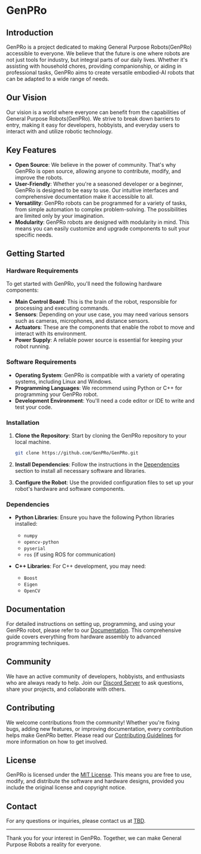 # GenPRo

## Introduction
GenPRo is a project dedicated to making General Purpose Robots(GenPRo) accessible to everyone. We believe that the future is one where robots are not just tools for industry, but integral parts of our daily lives. Whether it's assisting with household chores, providing companionship, or aiding in professional tasks, GenPRo aims to create versatile embodied-AI robots that can be adapted to a wide range of needs.

## Our Vision
Our vision is a world where everyone can benefit from the capabilities of General Purpose Robots(GenPRo). We strive to break down barriers to entry, making it easy for developers, hobbyists, and everyday users to interact with and utilize robotic technology.

## Key Features
- **Open Source**: We believe in the power of community. That's why GenPRo is open source, allowing anyone to contribute, modify, and improve the robots.
- **User-Friendly**: Whether you're a seasoned developer or a beginner, GenPRo is designed to be easy to use. Our intuitive interfaces and comprehensive documentation make it accessible to all.
- **Versatility**: GenPRo robots can be programmed for a variety of tasks, from simple automation to complex problem-solving. The possibilities are limited only by your imagination.
- **Modularity**: GenPRo robots are designed with modularity in mind. This means you can easily customize and upgrade components to suit your specific needs.

## Getting Started

### Hardware Requirements
To get started with GenPRo, you'll need the following hardware components:

- **Main Control Board**: This is the brain of the robot, responsible for processing and executing commands.
- **Sensors**: Depending on your use case, you may need various sensors such as cameras, microphones, and distance sensors.
- **Actuators**: These are the components that enable the robot to move and interact with its environment.
- **Power Supply**: A reliable power source is essential for keeping your robot running.

### Software Requirements

- **Operating System**: GenPRo is compatible with a variety of operating systems, including Linux and Windows.
- **Programming Languages**: We recommend using Python or C++ for programming your GenPRo robot.
- **Development Environment**: You'll need a code editor or IDE to write and test your code.

### Installation

1. **Clone the Repository**: Start by cloning the GenPRo repository to your local machine.
   ```bash
   git clone https://github.com/GenPRo/GenPRo.git
   ```
2. **Install Dependencies**: Follow the instructions in the [Dependencies](#dependencies) section to install all necessary software and libraries.

3. **Configure the Robot**: Use the provided configuration files to set up your robot's hardware and software components.

### Dependencies

- **Python Libraries**: Ensure you have the following Python libraries installed:
  - `numpy`
  - `opencv-python`
  - `pyserial`
  - `ros` (if using ROS for communication)

- **C++ Libraries**: For C++ development, you may need:
  - `Boost`
  - `Eigen`
  - `OpenCV`

## Documentation
For detailed instructions on setting up, programming, and using your GenPRo robot, please refer to our [Documentation](https://genpro.readthedocs.io/). This comprehensive guide covers everything from hardware assembly to advanced programming techniques.

## Community
We have an active community of developers, hobbyists, and enthusiasts who are always ready to help. Join our [Discord Server](https://discord.gg/genpro) to ask questions, share your projects, and collaborate with others.

## Contributing
We welcome contributions from the community! Whether you're fixing bugs, adding new features, or improving documentation, every contribution helps make GenPRo better. Please read our [Contributing Guidelines](CONTRIBUTING.md) for more information on how to get involved.

## License
GenPRo is licensed under the [MIT License](LICENSE). This means you are free to use, modify, and distribute the software and hardware designs, provided you include the original license and copyright notice.

## Contact
For any questions or inquiries, please contact us at [TBD](TBD).

---

Thank you for your interest in GenPRo. Together, we can make General Purpose Robots a reality for everyone.
